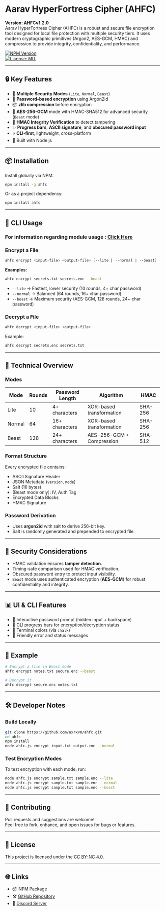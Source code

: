 # Aarav HyperFortress Cipher (AHFC)

**Version: AHFCv1.2.0**  
Aarav HyperFortress Cipher (AHFC) is a robust and secure file encryption tool designed for local file protection with multiple security tiers. It uses modern cryptographic primitives (Argon2, AES-GCM, HMAC) and compression to provide integrity, confidentiality, and performance.

[![NPM Version](https://img.shields.io/npm/v/ahfc.svg)](https://www.npmjs.com/package/ahfc)  
[![License: MIT](https://img.shields.io/npm/l/ahfc)](LICENSE)

---

## 🔒 Key Features

- 🔐 **Multiple Security Modes** (`Lite`, `Normal`, `Beast`)
- 🧂 **Password-based encryption** using Argon2id
- 📦 **zlib compression** before encryption
- 🧠 **AES-256-GCM** mode with HMAC-SHA512 for advanced security (`Beast` mode)
- 🧪 **HMAC Integrity Verification** to detect tampering
- ✨ **Progress bars**, **ASCII signature**, and **obscured password input**
- ⚡ **CLI-first**, lightweight, cross-platform
- 💚 Built with Node.js

---

## 📦 Installation

Install globally via NPM:

```bash
npm install -g ahfc
```

Or as a project dependency:

```bash
npm install ahfc
```

---

## 🚀 CLI Usage

### For information regarding module usage : [Click Here](module_usage.md)
### Encrypt a File

```bash
ahfc encrypt <input-file> <output-file> [--lite | --normal | --beast]
```

**Examples:**

```bash
ahfc encrypt secrets.txt secrets.enc --beast
```

- `--lite` → Fastest, lower security (10 rounds, 4+ char password)
- `--normal` → Balanced (64 rounds, 16+ char password)
- `--beast` → Maximum security (AES-GCM, 128 rounds, 24+ char password)

### Decrypt a File

```bash
ahfc decrypt <input-file> <output-file>
```

Example:

```bash
ahfc decrypt secrets.enc secrets.txt
```

---

## 🔧 Technical Overview

### Modes

| Mode   | Rounds | Password Length | Algorithm                   | HMAC     |
|--------|--------|------------------|------------------------------|----------|
| Lite   | 10     | 4+ characters    | XOR-based transformation     | SHA-256  |
| Normal | 64     | 16+ characters   | XOR-based transformation     | SHA-256  |
| Beast  | 128    | 24+ characters   | AES-256-GCM + Compression    | SHA-512  |

### Format Structure

Every encrypted file contains:

- ASCII Signature Header
- JSON Metadata (`version`, `mode`)
- Salt (16 bytes)
- (Beast mode only): IV, Auth Tag
- Encrypted Data Blocks
- HMAC Signature

### Password Derivation

- Uses **argon2id** with salt to derive 256-bit key.
- Salt is randomly generated and prepended to encrypted file.

---

## 🔐 Security Considerations

- HMAC validation ensures **tamper detection**.
- Timing-safe comparison used for HMAC verification.
- Obscured password entry to protect input visibility.
- `Beast` mode uses authenticated encryption (**AES-GCM**) for robust confidentiality and integrity.

---

## 📊 UI & CLI Features

- 📍 Interactive password prompt (hidden input + backspace)
- 🧮 CLI progress bars for encryption/decryption status
- 🎨 Terminal colors (via `chalk`)
- 🧾 Friendly error and status messages

---

## 📁 Example

```bash
# Encrypt a file in Beast mode
ahfc encrypt notes.txt secure.enc --beast

# Decrypt it
ahfc decrypt secure.enc notes.txt
```

---

## 🛠️ Developer Notes

### Build Locally

```bash
git clone https://github.com/axrxvm/ahfc.git
cd ahfc
npm install
node ahfc.js encrypt input.txt output.enc --normal
```

### Test Encryption Modes

To test encryption with each mode, run:

```bash
node ahfc.js encrypt sample.txt sample.enc --lite
node ahfc.js encrypt sample.txt sample.enc --normal
node ahfc.js encrypt sample.txt sample.enc --beast
```

---

## 🤝 Contributing

Pull requests and suggestions are welcome!  
Feel free to fork, enhance, and open issues for bugs or features.

---

## 🧾 License

This project is licensed under the [CC BY-NC 4.0](LICENSE).

---

## 🌐 Links

- 📦 [NPM Package](https://www.npmjs.com/package/ahfc)
- 🛠️ [GitHub Repository](https://github.com/axrxvm/ahfc)
- 👀 [Discord Server](https://discord.gg/7MQczhh2pS)
